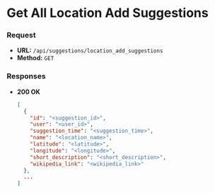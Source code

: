 # Get All Location Add Suggestions

### Request

-   **URL:** `/api/suggestions/location_add_suggestions`
-   **Method:** `GET`

### Responses

-   **200 OK**
    ```json
    [
      {
        "id": "<suggestion_id>",
        "user": "<user_id>",
        "suggestion_time": "<suggestion_time>",
        "name": "<location_name>",
        "latitude": "<latitude>",
        "longitude": "<longitude>",
        "short_description": "<short_description>",
        "wikipedia_link": "<wikipedia_link>"
      },
      ...
    ]
    ```

